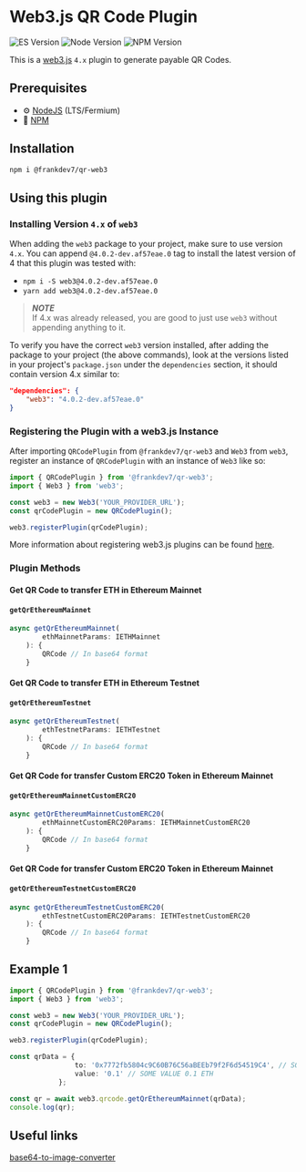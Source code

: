 # Web3.js QR Code Plugin

![ES Version](https://img.shields.io/badge/ES-2020-yellow)
![Node Version](https://img.shields.io/badge/node-18.x-green)
![NPM Version](https://img.shields.io/badge/npm-9.6.7-blue)

This is a [web3.js](https://github.com/web3/web3.js) `4.x` plugin to generate payable QR Codes.

## Prerequisites

- ⚙️ [NodeJS](https://nodejs.org/) (LTS/Fermium)
- 🧰 [NPM](https://www.npmjs.com/)
## Installation

```bash
npm i @frankdev7/qr-web3
```
## Using this plugin

### Installing Version `4.x` of `web3`

When adding the `web3` package to your project, make sure to use version `4.x`. You can append `@4.0.2-dev.af57eae.0` tag to install the latest version of 4 that this plugin was tested with:

-   `npm i -S web3@4.0.2-dev.af57eae.0`
-   `yarn add web3@4.0.2-dev.af57eae.0`

> **_NOTE_**  
> If 4.x was already released, you are good to just use `web3` without appending anything to it.

To verify you have the correct `web3` version installed, after adding the package to your project (the above commands), look at the versions listed in your project's `package.json` under the `dependencies` section, it should contain version 4.x similar to:

```json
"dependencies": {
	"web3": "4.0.2-dev.af57eae.0"
}
```
### Registering the Plugin with a web3.js Instance

After importing `QRCodePlugin` from `@frankdev7/qr-web3` and `Web3` from `web3`, register an instance of `QRCodePlugin` with an instance of `Web3` like so:

```typescript
import { QRCodePlugin } from '@frankdev7/qr-web3';
import { Web3 } from 'web3';

const web3 = new Web3('YOUR_PROVIDER_URL');
const qrCodePlugin = new QRCodePlugin();

web3.registerPlugin(qrCodePlugin);
```

More information about registering web3.js plugins can be found [here](https://docs.web3js.org/docs/guides/web3_plugin_guide/plugin_users#registering-the-plugin).

### Plugin Methods

#### Get QR Code to transfer ETH in Ethereum Mainnet

#### `getQrEthereumMainnet`

```typescript
async getQrEthereumMainnet(
		ethMainnetParams: IETHMainnet
	): {
        QRCode // In base64 format
    }
```

#### Get QR Code to transfer ETH in Ethereum Testnet

#### `getQrEthereumTestnet`

```typescript
async getQrEthereumTestnet(
		ethTestnetParams: IETHTestnet
	): {
        QRCode // In base64 format
    }
```

#### Get QR Code for transfer Custom ERC20 Token in Ethereum Mainnet

#### `getQrEthereumMainnetCustomERC20`

```typescript
async getQrEthereumMainnetCustomERC20(
		ethMainnetCustomERC20Params: IETHMainnetCustomERC20
	): {
        QRCode // In base64 format
    }
```

#### Get QR Code for transfer Custom ERC20 Token in Ethereum Mainnet

#### `getQrEthereumTestnetCustomERC20`

```typescript
async getQrEthereumTestnetCustomERC20(
		ethTestnetCustomERC20Params: IETHTestnetCustomERC20
	): {
        QRCode // In base64 format
    }
```

## Example 1
```typescript
import { QRCodePlugin } from '@frankdev7/qr-web3';
import { Web3 } from 'web3';

const web3 = new Web3('YOUR_PROVIDER_URL');
const qrCodePlugin = new QRCodePlugin();

web3.registerPlugin(qrCodePlugin);

const qrData = {
				to: '0x7772fb5804c9C60B76C56aBEEb79f2F6d54519C4', // SOME ADDRESS TO TRANSFER
				value: '0.1' // SOME VALUE 0.1 ETH
			};

const qr = await web3.qrcode.getQrEthereumMainnet(qrData);
console.log(qr);
```
## Useful links

[base64-to-image-converter](https://codebeautify.org/base64-to-image-converter)

